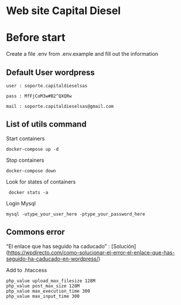 # Web site Capital Diesel


# Before start

Create a file .env from .env.example and fill out the information

## Default User wordpress

    user : soporte.capitaldieselsas

    pass : MfFjCoM3w#B2^QXQRw

    mail : soporte.capitaldieselsas@gmail.com


## List of utils command 

Start containers

    docker-compose up -d 

Stop containers

    docker-compose down 

Look for states of containers

     docker stats -a

Login Mysql

    mysql -utype_your_user_here -ptype_your_password_here



## Commons error

"El enlace que has seguido ha caducado" : [Solución] (https://wpdirecto.com/como-solucionar-el-error-el-enlace-que-has-seguido-ha-caducado-en-wordpress/)

Add to .htaccess 

    php_value upload_max_filesize 128M
    php_value post_max_size 128M
    php_value max_execution_time 300
    php_value max_input_time 300